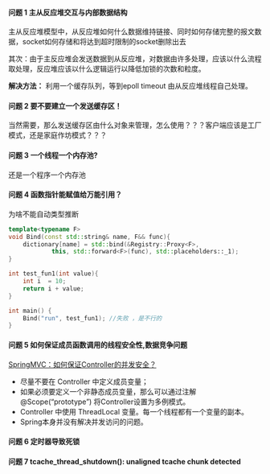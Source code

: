 #### 问题 1 主从反应堆交互与内部数据结构
主从反应堆模型中，从反应堆如何什么数据维持链接、同时如何存储完整的报文数据，socket如何存储和将达到超时限制的socket删除出去

其次：由于主反应堆会发送数据到从反应堆，对数据由许多处理，应该以什么流程取处理，反应堆应该以什么逻辑运行以降低加锁的次数和粒度。


**解决方法：** 利用一个缓存队列，等到epoll timeout 由从反应堆线程自己处理。

#### 问题 2 要不要建立一个发送缓存区！
当然需要，那么发送缓存区由什么对象来管理，怎么使用？？？客户端应该是工厂模式，还是家庭作坊模式？？？

#### 问题 3 一个线程一个内存池?
还是一个程序一个内存池

#### 问题 4 函数指针能赋值给万能引用？
为啥不能自动类型推断
```c++
template<typename F>
void Bind(const std::string& name, F&& func){
    dictionary[name] = std::bind(&Registry::Proxy<F>, 
            this, std::forward<F>(func), std::placeholders::_1);
}

int test_fun1(int value){
    int i  = 10;
    return i + value;
}

int main() {
    Bind("run", test_fun1); //失败 ，是不行的
}
```

#### 问题 5 如何保证成员函数调用的线程安全性,数据竞争问题
[SpringMVC：如何保证Controller的并发安全？](https://blog.csdn.net/u012811805/article/details/130787882)
 
* 尽量不要在 Controller 中定义成员变量；
* 如果必须要定义一个非静态成员变量，那么可以通过注解 @Scope(“prototype”) 将Controller设置为多例模式。
* Controller 中使用 ThreadLocal 变量。每一个线程都有一个变量的副本。
* Spring本身并没有解决并发访问的问题。

#### 问题 6 定时器导致死锁

#### 问题 7 tcache_thread_shutdown(): unaligned tcache chunk detected
